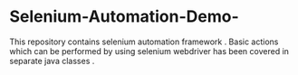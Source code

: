 # Selenium-Automation-Demo-
This repository contains selenium automation framework . Basic actions which can be performed by using selenium webdriver has been covered in separate java classes .

